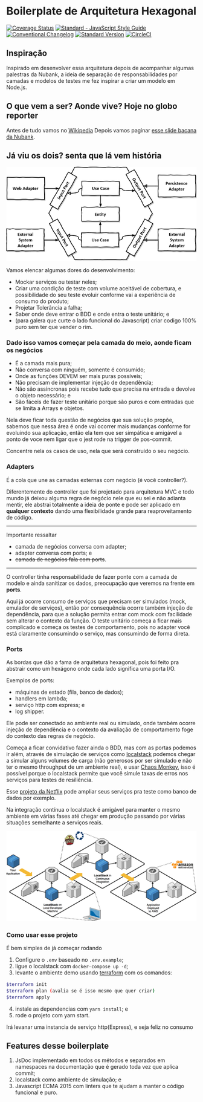 # Boilerplate de Arquitetura Hexagonal

[![Coverage Status](https://coveralls.io/repos/github/claytonsilva/nodejs-hexagonal-boilerplate/badge.svg?branch=master)](https://coveralls.io/github/claytonsilva/nodejs-hexagonal-boilerplate?branch=master)
[![Standard - JavaScript Style Guide](https://img.shields.io/badge/code%20style-standard-brightgreen.svg)](http://standardjs.com/)
[![Conventional Changelog](https://img.shields.io/badge/changelog-conventional-brightgreen.svg)](http://conventional-changelog.github.io)
[![Standard Version](https://img.shields.io/badge/release-standard%20version-brightgreen.svg)](https://github.com/conventional-changelog/standard-version)
[![CircleCI](https://circleci.com/gh/claytonsilva/nodejs-hexagonal-boilerplate.svg?style=svg)](https://circleci.com/gh/claytonsilva/nodejs-hexagonal-boilerplate)

## Inspiração

Inspirado em desenvolver essa arquitetura depois de acompanhar algumas palestras da Nubank, a ideia de separação de responsabilidades por camadas e modelos de testes me fez inspirar a criar um modelo em Node.js.

## O que vem a ser? Aonde vive? Hoje no globo reporter

Antes de tudo vamos no [Wikipedia](https://en.wikipedia.org/wiki/Hexagonal_architecture_(software))
Depois vamos paginar [esse slide bacana da Nubank](https://pt.slideshare.net/Nubank/arquitetura-funcional-em-microservices).

## Já viu os dois? senta que lá vem história

![arquitetura](./hexagonal-architecture.png)

Vamos elencar algumas dores do desenvolvimento:

* Mockar serviços ou testar neles;
* Criar uma condição de teste com volume aceitável de cobertura, e possibilidade do seu teste evoluir
conforme vai a experiência de consumo do produto;
* Projetar Tolerância a falha;
* Saber onde deve entrar o BDD e onde entra o teste unitário; e
* (para galera que curte o lado funcional do Javascript) criar codigo 100% puro sem ter que vender o rim.

### Dado isso vamos começar pela camada do meio, aonde ficam os negócios

* É a camada mais pura;
* Não conversa com ninguém, somente é consumido;
* Onde as funções DEVEM ser mais puras possíveis;
* Não precisam de implementar injeção de dependência;
* Não são assíncronas pois recebe tudo que precisa na entrada e devolve o objeto necessário; e
* São fáceis de fazer teste unitário porque são puros e com entradas que se limita a Arrays e objetos.

Nela deve ficar toda questão de negócios que sua solução propõe, sabemos que nessa área é onde vai ocorrer
mais mudanças conforme for evoluindo sua aplicação, então ela tem que ser simpática e amigável a ponto de voce nem ligar
que o jest rode na trigger de pos-commit.

Concentre nela os casos de uso, nela que será construído o seu negócio.

### Adapters

É a cola que une as camadas externas com negócio (é você controller?).

Diferentemente do controller que foi projetado para arquitetura MVC e todo mundo já deixou alguma regra de negócio nele que eu sei e não adianta mentir, ele abstrai totalmente a ideia de ponte e pode ser aplicado em **qualquer contexto** dando uma flexibilidade grande para reaproveitamento de código.

---

Importante ressaltar

* camada de negócios conversa com adapter;
* adapter conversa com ports; e
* ~~camada de negócios fala com ports~~.

---

O controller tinha responsabilidade de fazer ponte com a camada de modelo e ainda sanitizar os dados, preocupação que veremos na frente em **ports**.

Aqui já ocorre consumo de serviços que precisam ser simulados (mock, emulador de serviços), então por consequência ocorre também injeção de dependência, para que a solução permita entrar com mock com facilidade sem alterar o contexto da função. O teste unitário começa a ficar mais complicado e começa os testes de comportamento, pois no adapter você está claramente consumindo o serviço, mas consumindo de forma direta.

### Ports

As bordas que dão a fama de arquitetura hexagonal, pois foi feito pra abstrair como um hexágono onde cada lado significa uma porta I/O.

Exemplos de ports:

* máquinas de estado (fila, banco de dados);
* handlers em lambda;
* serviço http com express; e
* log shipper.

Ele pode ser conectado ao ambiente real ou simulado, onde também ocorre injeção de dependência e o contexto da avaliação de comportamento foge do contexto das regras de negócio.

Começa a ficar convidativo fazer ainda o BDD, mas com as portas podemos ir além, através de simulação de serviços como [localstack](https://localstack.cloud/) podemos chegar a simular alguns volumes de carga (não generosos por ser simulado e não ter o mesmo throughput de um ambiente real), e usar [Chaos Monkey](https://en.wikipedia.org/wiki/Chaos_engineering), isso é possível porque o localstack permite que você simule taxas de erros nos serviços para testes de resiliência.

Esse [projeto da Netflix](https://github.com/Netflix/chaosmonkey) pode ampliar seus serviços pra teste como banco de dados por exemplo.

Na integração contínua o localstack é amigável para manter o mesmo ambiente em várias fases até chegar em produção passando por várias situações semelhante a serviços reais.

![diagrama](./diagram.png)

### Como usar esse projeto

É bem simples de já começar rodando

1. Configure o `.env` baseado no `.env.example`;
2. ligue o localstack com `docker-compose up -d`;
3. levante o ambiente demo usando [terraform](https://www.terraform.io/) com os comandos:
```bash
$terraform init
$terraform plan (avalia se é isso mesmo que quer criar)
$terraform apply
```
4. instale as dependencias com `yarn install`; e
5. rode o projeto com yarn start.

Irá levanar uma instancia de serviço http(Express), e seja feliz no consumo

## Features desse boilerplate

1. JsDoc implementado em todos os métodos e separados em namespaces na documentação que é gerado toda vez que aplica commit;
2. localstack como ambiente de simulação; e
3. Javascript ECMA 2015 com linters que te ajudam a manter o código funcional e puro.
